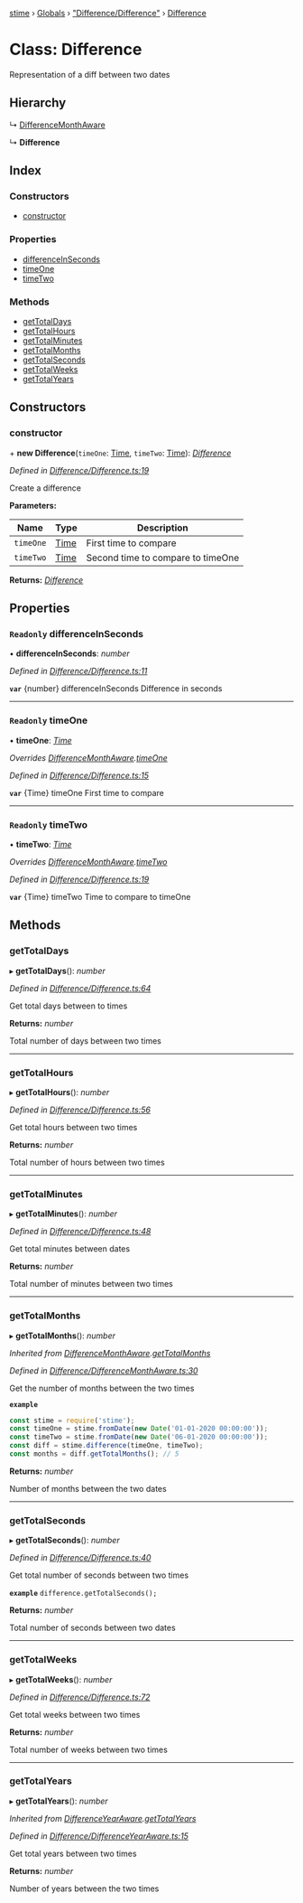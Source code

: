 [stime](../README.md) › [Globals](../globals.md) › ["Difference/Difference"](../modules/_difference_difference_.md) › [Difference](_difference_difference_.difference.md)

# Class: Difference

Representation of a diff between two dates

## Hierarchy

  ↳ [DifferenceMonthAware](_difference_differencemonthaware_.differencemonthaware.md)

  ↳ **Difference**

## Index

### Constructors

* [constructor](_difference_difference_.difference.md#constructor)

### Properties

* [differenceInSeconds](_difference_difference_.difference.md#readonly-differenceinseconds)
* [timeOne](_difference_difference_.difference.md#readonly-timeone)
* [timeTwo](_difference_difference_.difference.md#readonly-timetwo)

### Methods

* [getTotalDays](_difference_difference_.difference.md#gettotaldays)
* [getTotalHours](_difference_difference_.difference.md#gettotalhours)
* [getTotalMinutes](_difference_difference_.difference.md#gettotalminutes)
* [getTotalMonths](_difference_difference_.difference.md#gettotalmonths)
* [getTotalSeconds](_difference_difference_.difference.md#gettotalseconds)
* [getTotalWeeks](_difference_difference_.difference.md#gettotalweeks)
* [getTotalYears](_difference_difference_.difference.md#gettotalyears)

## Constructors

###  constructor

\+ **new Difference**(`timeOne`: [Time](_time_.time.md), `timeTwo`: [Time](_time_.time.md)): *[Difference](_difference_difference_.difference.md)*

*Defined in [Difference/Difference.ts:19](https://github.com/TerenceJefferies/STime/blob/a1d2edf/src/Difference/Difference.ts#L19)*

Create a difference

**Parameters:**

Name | Type | Description |
------ | ------ | ------ |
`timeOne` | [Time](_time_.time.md) | First time to compare |
`timeTwo` | [Time](_time_.time.md) | Second time to compare to timeOne  |

**Returns:** *[Difference](_difference_difference_.difference.md)*

## Properties

### `Readonly` differenceInSeconds

• **differenceInSeconds**: *number*

*Defined in [Difference/Difference.ts:11](https://github.com/TerenceJefferies/STime/blob/a1d2edf/src/Difference/Difference.ts#L11)*

**`var`** {number} differenceInSeconds Difference in seconds

___

### `Readonly` timeOne

• **timeOne**: *[Time](_time_.time.md)*

*Overrides [DifferenceMonthAware](_difference_differencemonthaware_.differencemonthaware.md).[timeOne](_difference_differencemonthaware_.differencemonthaware.md#abstract-timeone)*

*Defined in [Difference/Difference.ts:15](https://github.com/TerenceJefferies/STime/blob/a1d2edf/src/Difference/Difference.ts#L15)*

**`var`** {Time} timeOne First time to compare

___

### `Readonly` timeTwo

• **timeTwo**: *[Time](_time_.time.md)*

*Overrides [DifferenceMonthAware](_difference_differencemonthaware_.differencemonthaware.md).[timeTwo](_difference_differencemonthaware_.differencemonthaware.md#abstract-timetwo)*

*Defined in [Difference/Difference.ts:19](https://github.com/TerenceJefferies/STime/blob/a1d2edf/src/Difference/Difference.ts#L19)*

**`var`** {Time} timeTwo Time to compare to timeOne

## Methods

###  getTotalDays

▸ **getTotalDays**(): *number*

*Defined in [Difference/Difference.ts:64](https://github.com/TerenceJefferies/STime/blob/a1d2edf/src/Difference/Difference.ts#L64)*

Get total days between to times

**Returns:** *number*

Total number of days between two times

___

###  getTotalHours

▸ **getTotalHours**(): *number*

*Defined in [Difference/Difference.ts:56](https://github.com/TerenceJefferies/STime/blob/a1d2edf/src/Difference/Difference.ts#L56)*

Get total hours between two times

**Returns:** *number*

Total number of hours between two times

___

###  getTotalMinutes

▸ **getTotalMinutes**(): *number*

*Defined in [Difference/Difference.ts:48](https://github.com/TerenceJefferies/STime/blob/a1d2edf/src/Difference/Difference.ts#L48)*

Get total minutes between dates

**Returns:** *number*

Total number of minutes between two times

___

###  getTotalMonths

▸ **getTotalMonths**(): *number*

*Inherited from [DifferenceMonthAware](_difference_differencemonthaware_.differencemonthaware.md).[getTotalMonths](_difference_differencemonthaware_.differencemonthaware.md#gettotalmonths)*

*Defined in [Difference/DifferenceMonthAware.ts:30](https://github.com/TerenceJefferies/STime/blob/a1d2edf/src/Difference/DifferenceMonthAware.ts#L30)*

Get the number of months between the two times

**`example`** 
```javascript
const stime = require('stime');
const timeOne = stime.fromDate(new Date('01-01-2020 00:00:00'));
const timeTwo = stime.fromDate(new Date('06-01-2020 00:00:00'));
const diff = stime.difference(timeOne, timeTwo);
const months = diff.getTotalMonths(); // 5
```

**Returns:** *number*

Number of months between the two dates

___

###  getTotalSeconds

▸ **getTotalSeconds**(): *number*

*Defined in [Difference/Difference.ts:40](https://github.com/TerenceJefferies/STime/blob/a1d2edf/src/Difference/Difference.ts#L40)*

Get total number of seconds between two times

**`example`** 
`difference.getTotalSeconds();`

**Returns:** *number*

Total number of seconds between two dates

___

###  getTotalWeeks

▸ **getTotalWeeks**(): *number*

*Defined in [Difference/Difference.ts:72](https://github.com/TerenceJefferies/STime/blob/a1d2edf/src/Difference/Difference.ts#L72)*

Get total weeks between two times

**Returns:** *number*

Total number of weeks between two times

___

###  getTotalYears

▸ **getTotalYears**(): *number*

*Inherited from [DifferenceYearAware](_difference_differenceyearaware_.differenceyearaware.md).[getTotalYears](_difference_differenceyearaware_.differenceyearaware.md#gettotalyears)*

*Defined in [Difference/DifferenceYearAware.ts:15](https://github.com/TerenceJefferies/STime/blob/a1d2edf/src/Difference/DifferenceYearAware.ts#L15)*

Get total years between two times

**Returns:** *number*

Number of years between the two times
